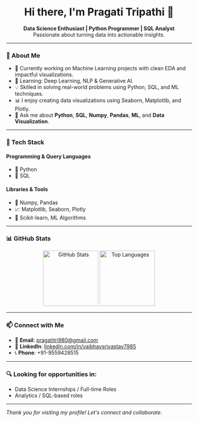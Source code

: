 <h1 align="center">Hi there, I'm Pragati Tripathi 👋</h1>

<p align="center">
  <strong>Data Science Enthusiast | Python Programmer | SQL Analyst</strong><br>
  Passionate about turning data into actionable insights.
</p>

---

### 🧠 About Me
- 🔭 Currently working on Machine Learning projects with clean EDA and impactful visualizations.
- 🌱 Learning: Deep Learning, NLP & Generative AI.
- 💡 Skilled in solving real-world problems using Python, SQL, and ML techniques.
- 📊 I enjoy creating data visualizations using Seaborn, Matplotlib, and Plotly.
- 💬 Ask me about **Python**, **SQL**, **Numpy**, **Pandas**, **ML**, and **Data Visualization**.

---

### 🚀 Tech Stack
#### Programming & Query Languages
- 🐍 Python  
- 💾 SQL

#### Libraries & Tools
- 🔢 Numpy, Pandas  
- 📈 Matplotlib, Seaborn, Plotly  
- 🤖 Scikit-learn, ML Algorithms

---

### 📊 GitHub Stats

<p align="center">
  <img src="https://github-readme-stats.vercel.app/api?username=vaibhavsri7985&show_icons=true&theme=default" alt="GitHub Stats" height="150" />
  <img src="https://github-readme-stats.vercel.app/api/top-langs/?username=vaibhavsri7985&layout=compact&theme=default" alt="Top Languages" height="150"/>
</p>

---

### 📫 Connect with Me

- 📧 **Email**: [pragatitri980@gmail.com](mailto:vaibhavsrivastav7985@gmail.com)  
- 🔗 **LinkedIn**: [linkedin.com/in/vaibhavsrivastav7985](https://www.linkedin.com/in/pragati-tripathi-499357330/)  
- 📞 **Phone**: +91-9559428515

---


### 🔍 Looking for opportunities in:
- Data Science Internships / Full-time Roles  
- Analytics / SQL-based roles

---

_Thank you for visiting my profile! Let's connect and collaborate._


